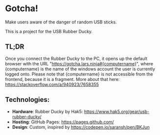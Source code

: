 # Gotcha!
Make users aware of the danger of random USB sticks.

This is a project for the USB Rubber Ducky.

## TL;DR
Once you connect the Rubber Ducky to the PC, it opens up the default browser with the URL "https://gotcha.lars.ninja#{computername}", where {computername} is the name of the windows account the user is currently logged onto. Please note that {computername} is not accessible from the frontend, because it is a fragment. More about that here: https://stackoverflow.com/a/940923/7658355

## Technologies:
- **Hardware**: Rubber Ducky by Hak5: https://www.hak5.org/gear/usb-rubber-ducky/
- **Hosting**: GitHub Pages: https://pages.github.com/
- **Design**: Custom, inspired by https://codepen.io/saransh/pen/BKJun
